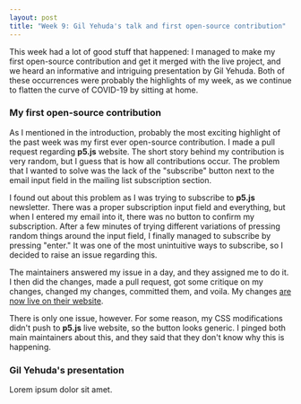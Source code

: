 ```yaml
---
layout: post
title: "Week 9: Gil Yehuda's talk and first open-source contribution"
---
```


This week had a lot of good stuff that happened: I managed to make my first open-source contribution and get it merged with the live project, and we heard an informative and intriguing presentation by Gil Yehuda. Both of these occurrences were probably the highlights of my week, as we continue to flatten the curve of COVID-19 by sitting at home.

### My first open-source contribution

As I mentioned in the introduction, probably the most exciting highlight of the past week was my first ever open-source contribution. I made a pull request regarding **p5.js** website. The short story behind my contribution is very random, but I guess that is how all contributions occur. The problem that I wanted to solve was the lack of the "subscribe" button next to the email input field in the mailing list subscription section. 

I found out about this problem as I was trying to subscribe to **p5.js** newsletter. There was a proper subscription input field and everything, but when I entered my email into it, there was no button to confirm my subscription. After a few minutes of trying different variations of pressing random things around the input field, I finally managed to subscribe by pressing "enter." It was one of the most unintuitive ways to subscribe, so I decided to raise an issue regarding this.

The maintainers answered my issue in a day, and they assigned me to do it. I then did the changes, made a pull request, got some critique on my changes, changed my changes, committed them, and voila. My changes [are now live on their website](https://p5js.org/community/). 

There is only one issue, however. For some reason, my CSS modifications didn't push to **p5.js** live website, so the button looks generic. I pinged both main maintainers about this, and they said that they don't know why this is happening.

### Gil Yehuda's presentation

Lorem ipsum dolor sit amet.
